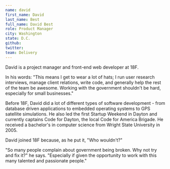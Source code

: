 ```yaml
---
name: david
first_name: David
last_name: Best
full_name: David Best
role: Product Manager
city: Washington
state: D.C.
github:
twitter:
team: Delivery
---
```


David is a project manager and front-end web developer at 18F. 

In his words: "This means I get to wear a lot of hats; I run user research interviews, manage client relations, write code, and generally help the rest of the team be awesome.	Working with the government shouldn't be hard, especially for small businesses."

Before 18F, David did a lot of different types of software development - from database driven applications to embedded operating systems to GPS satellite simulations. He also led the first Startup Weekend in Dayton and currently captains Code for Dayton, the local Code for America Brigade. He received a bachelor's in computer science from Wright State University in 2005.

David joined 18F because, as he put it, "Who wouldn't?"

"So many people complain about government being broken. Why not try and fix it?" he says. "Especially if given the opportunity to work with this many talented and passionate people."
